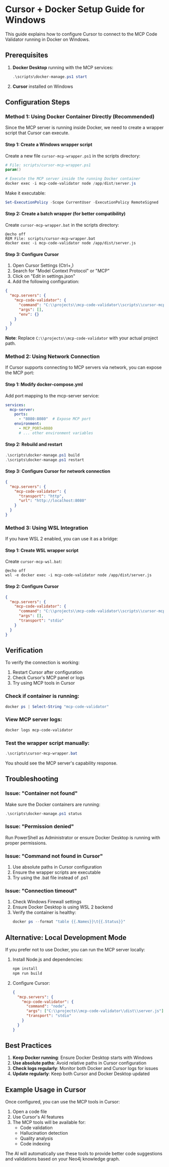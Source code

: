 # Cursor + Docker Setup Guide for Windows

This guide explains how to configure Cursor to connect to the MCP Code Validator running in Docker on Windows.

## Prerequisites

1. **Docker Desktop** running with the MCP services:
   ```powershell
   .\scripts\docker-manage.ps1 start
   ```

2. **Cursor** installed on Windows

## Configuration Steps

### Method 1: Using Docker Container Directly (Recommended)

Since the MCP server is running inside Docker, we need to create a wrapper script that Cursor can execute.

#### Step 1: Create a Windows wrapper script

Create a new file `cursor-mcp-wrapper.ps1` in the scripts directory:

```powershell
# File: scripts/cursor-mcp-wrapper.ps1
param()

# Execute the MCP server inside the running Docker container
docker exec -i mcp-code-validator node /app/dist/server.js
```

Make it executable:
```powershell
Set-ExecutionPolicy -Scope CurrentUser -ExecutionPolicy RemoteSigned
```

#### Step 2: Create a batch wrapper (for better compatibility)

Create `cursor-mcp-wrapper.bat` in the scripts directory:

```batch
@echo off
REM File: scripts/cursor-mcp-wrapper.bat
docker exec -i mcp-code-validator node /app/dist/server.js
```

#### Step 3: Configure Cursor

1. Open Cursor Settings (Ctrl+,)
2. Search for "Model Context Protocol" or "MCP"
3. Click on "Edit in settings.json"
4. Add the following configuration:

```json
{
  "mcp.servers": {
    "mcp-code-validator": {
      "command": "C:\\projects\\mcp-code-validator\\scripts\\cursor-mcp-wrapper.bat",
      "args": [],
      "env": {}
    }
  }
}
```

**Note**: Replace `C:\\projects\\mcp-code-validator` with your actual project path.

### Method 2: Using Network Connection

If Cursor supports connecting to MCP servers via network, you can expose the MCP port:

#### Step 1: Modify docker-compose.yml

Add port mapping to the mcp-server service:

```yaml
services:
  mcp-server:
    ports:
      - "8080:8080"  # Expose MCP port
    environment:
      - MCP_PORT=8080
      # ... other environment variables
```

#### Step 2: Rebuild and restart

```powershell
.\scripts\docker-manage.ps1 build
.\scripts\docker-manage.ps1 restart
```

#### Step 3: Configure Cursor for network connection

```json
{
  "mcp.servers": {
    "mcp-code-validator": {
      "transport": "http",
      "url": "http://localhost:8080"
    }
  }
}
```

### Method 3: Using WSL Integration

If you have WSL 2 enabled, you can use it as a bridge:

#### Step 1: Create WSL wrapper script

Create `cursor-mcp-wsl.bat`:

```batch
@echo off
wsl -e docker exec -i mcp-code-validator node /app/dist/server.js
```

#### Step 2: Configure Cursor

```json
{
  "mcp.servers": {
    "mcp-code-validator": {
      "command": "C:\\projects\\mcp-code-validator\\scripts\\cursor-mcp-wsl.bat",
      "args": [],
      "transport": "stdio"
    }
  }
}
```

## Verification

To verify the connection is working:

1. Restart Cursor after configuration
2. Check Cursor's MCP panel or logs
3. Try using MCP tools in Cursor

### Check if container is running:
```powershell
docker ps | Select-String "mcp-code-validator"
```

### View MCP server logs:
```powershell
docker logs mcp-code-validator
```

### Test the wrapper script manually:
```powershell
.\scripts\cursor-mcp-wrapper.bat
```

You should see the MCP server's capability response.

## Troubleshooting

### Issue: "Container not found"

Make sure the Docker containers are running:
```powershell
.\scripts\docker-manage.ps1 status
```

### Issue: "Permission denied"

Run PowerShell as Administrator or ensure Docker Desktop is running with proper permissions.

### Issue: "Command not found in Cursor"

1. Use absolute paths in Cursor configuration
2. Ensure the wrapper scripts are executable
3. Try using the .bat file instead of .ps1

### Issue: "Connection timeout"

1. Check Windows Firewall settings
2. Ensure Docker Desktop is using WSL 2 backend
3. Verify the container is healthy:
   ```powershell
   docker ps --format "table {{.Names}}\t{{.Status}}"
   ```

## Alternative: Local Development Mode

If you prefer not to use Docker, you can run the MCP server locally:

1. Install Node.js and dependencies:
   ```powershell
   npm install
   npm run build
   ```

2. Configure Cursor:
   ```json
   {
     "mcp.servers": {
       "mcp-code-validator": {
         "command": "node",
         "args": ["C:\\projects\\mcp-code-validator\\dist\\server.js"],
         "transport": "stdio"
       }
     }
   }
   ```

## Best Practices

1. **Keep Docker running**: Ensure Docker Desktop starts with Windows
2. **Use absolute paths**: Avoid relative paths in Cursor configuration
3. **Check logs regularly**: Monitor both Docker and Cursor logs for issues
4. **Update regularly**: Keep both Cursor and Docker Desktop updated

## Example Usage in Cursor

Once configured, you can use the MCP tools in Cursor:

1. Open a code file
2. Use Cursor's AI features
3. The MCP tools will be available for:
   - Code validation
   - Hallucination detection
   - Quality analysis
   - Code indexing

The AI will automatically use these tools to provide better code suggestions and validations based on your Neo4j knowledge graph.